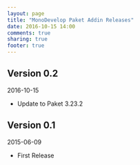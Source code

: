 ```yaml
---
layout: page
title: "MonoDevelop Paket Addin Releases"
date: 2016-10-15 14:00
comments: true
sharing: true
footer: true
---
```


## Version 0.2

2016-10-15

* Update to Paket 3.23.2

## Version 0.1

2015-06-09

 * First Release
 